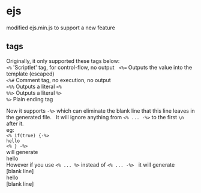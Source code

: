 # ejs
modified ejs.min.js to support a new feature  

## tags
Originally, it only supported these tags below:  
`<%` 'Scriptlet' tag, for control-flow, no output  
`<%=` Outputs the value into the template (escaped)  
`<%#` Comment tag, no execution, no output  
`<%%` Outputs a literal `<%`  
`%%>` Outputs a literal `%>`  
`%>` Plain ending tag  
  
Now it supports `-%>` which can eliminate the blank line that this line leaves in the generated file.  
It will ignore anything from `<% ... -%>` to the first `\n` after it.  
eg:  
`<% if(true) {-%>`  
`hello`  
`<% } -%>`  
will generate  
hello  
However if you use `<% ... %>` instead of `<% ... -%>`  
it will generate  
[blank line]  
hello  
[blank line]  
